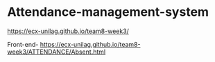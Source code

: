 # Attendance-management-system

https://ecx-unilag.github.io/team8-week3/

Front-end- https://ecx-unilag.github.io/team8-week3/ATTENDANCE/Absent.html
